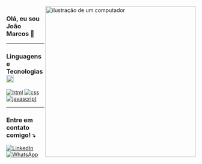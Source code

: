 <img src="" alt="ilustração de um computador" min-width="400px" max-width="400px" width="400px" align="right">



  
### Olá, eu sou João Marcos 👋

<hr/>

### Linguagens e Tecnologias  <img src="https://github.com/joaomarcoos/joaomarcoos/assets/60113601/d656e8c0-951d-4f52-9548-43b97dfb444d" width="20" aling="center">

[![html](	https://img.shields.io/badge/HTML5-E34F26?style=for-the-badge&logo=html5&logoColor=white)]()
[![css](	https://img.shields.io/badge/CSS3-1572B6?style=for-the-badge&logo=css3&logoColor=white)]()
[![javascript](https://img.shields.io/badge/JavaScript-F7DF1E?style=for-the-badge&logo=javascript&logoColor=black)]()

<hr/>

### Entre em contato comigo! ⤵️
[![LinkedIn](https://img.shields.io/badge/LinkedIn-0077B5?style=for-the-badge&logo=linkedin&logoColor=white)](https://www.linkedin.com/in/jo%C3%A3o-marcos-b418bb185/)
[![WhatsApp](https://img.shields.io/badge/WhatsApp-25D366?style=for-the-badge&logo=whatsapp&logoColor=white)](https://api.whatsapp.com/send?phone=5565999934183)

